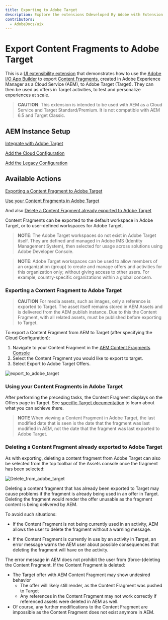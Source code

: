 ```yaml
---
title: Exporting to Adobe Target
description: Explore the extensions Ddeveloped By Adobe with Extension Manager in AEM Sites
contributors:
  - AdobeDocs/uix
---
```


# Export Content Fragments to Adobe Target

This is a [UI extensibility extension](https://github.com/adobe/aem-uix-examples/blob/main/content-fragment-export-to-target/README.md) that demonstrates how to use the [Adobe I/O App Builder](https://developer.adobe.com/app-builder/docs/overview/) to
export [Content Fragments](https://experienceleague.adobe.com/docs/experience-manager-cloud-service/content/sites/authoring/fundamentals/content-fragments.html?lang=en), created in Adobe Experience Manager as a Cloud Service (AEM),
to Adobe Target (Target). They can then be used as offers in Target activities, to test and personalize experiences at scale.

> **CAUTION**: This extension is intended to be used with AEM as a Cloud Service and Target Standard/Premium.
It is not compatible with AEM 6.5 and Target Classic.

##  AEM Instance Setup

[Integrate with Adobe Target](https://experienceleague.adobe.com/docs/experience-manager-cloud-service/content/sites/integrations/integrating-adobe-target.html?lang=en)

[Add the Cloud Configuration](https://experienceleague.adobe.com/docs/experience-manager-cloud-service/content/sites/integrations/content-fragments-target.html?lang=en#add-the-cloud-configuration)

[Add the Legacy Configuration](https://experienceleague.adobe.com/docs/experience-manager-cloud-service/content/sites/integrations/content-fragments-target.html?lang=en#add-the-legacy-configuration)


## Available Actions

[Exporting a Content Fragment to Adobe Target](#exporting-a-content-fragment-to-adobe-target)

[Use your Content Fragments in Adobe Target](#using-your-content-fragments-in-adobe-target)

And also [Delete a Content Fragment already exported to Adobe Target](#deleting-a-content-fragment-already-exported-to-adobe-target)

Content Fragments can be exported to the default workspace in Adobe Target, or to user-defined workspaces for Adobe Target.

> **NOTE**:
The Adobe Target workspaces do not exist in Adobe Target itself. They are defined and managed in Adobe IMS (Identity Management System), then selected for usage across solutions using Adobe Developer Console.


> **NOTE**:
Adobe Target workspaces can be used to allow members of an organization (group) to create and manage offers and activities for this organization only; without giving access to other users. For example, country-specific organizations within a global concern.



### Exporting a Content Fragment to Adobe Target

> **CAUTION**
For media assets, such as images, only a reference is exported to Target. The asset itself remains stored in AEM Assets and is delivered from the AEM publish instance.
Due to this the Content Fragment, with all related assets, must be published before exporting to Target.

To export a Content Fragment from AEM to Target (after specifying the Cloud Configuration):
1. Navigate to your Content Fragment in the [AEM Content Fragments Console](https://developer.adobe.com/uix/docs/services/aem-cf-console-admin/)
2. Select the Content Fragment you would like to export to target.
3. Select Export to Adobe Target Offers.

![export_to_adobe_target](https://github.com/adobe/aem-uix-examples/assets/7125318/97812aeb-1da3-4a21-ab4e-6d061da0cb18)



### Using your Content Fragments in Adobe Target

After performing the preceding tasks, the Content Fragment displays on the Offers page in Target. See [specific Target documentation](https://experienceleague.adobe.com/docs/target/using/integrate/aem/fragments/content-fragments-aem.html?lang=en) to learn about what you can achieve there.

> **NOTE**
When viewing a Content Fragment in Adobe Target, the last modified date that is seen is the date that the fragment was last modified in AEM, not the date that the fragment was last exported to Adobe Target.


### Deleting a Content Fragment already exported to Adobe Target

As with exporting, deleting a content fragment from Adobe Target can also be selected from the top toolbar of the Assets console once the fragment has been selected:

![Delete_from_adobe_target](https://github.com/adobe/aem-uix-examples/assets/7125318/fead4d4c-f2bf-406c-a7d1-e3624243a7ac)


Deleting a content fragment that has already been exported to Target may cause problems if the fragment is already being used in an offer in Target. Deleting the fragment would render the offer unusable as the fragment content is being delivered by AEM.

To avoid such situations:

* If the Content Fragment is not being currently used in an activity, AEM allows the user to delete the fragment without a warning message.

* If the Content Fragment is currently in use by an activity in Target, an error message warns the AEM user about possible consequences that deleting the fragment will have on the activity.

The error message in AEM does not prohibit the user from (force-)deleting the Content Fragment. If the Content Fragment is deleted:

* The Target offer with AEM Content Fragment may show undesired behavior
    * The offer will likely still render, as the Content Fragment was pushed to Target
    * Any references in the Content Fragment may not work correctly if referenced assets were deleted in AEM as well.
* Of course, any further modifications to the Content Fragment are impossible as the Content Fragment does not exist anymore in AEM.


